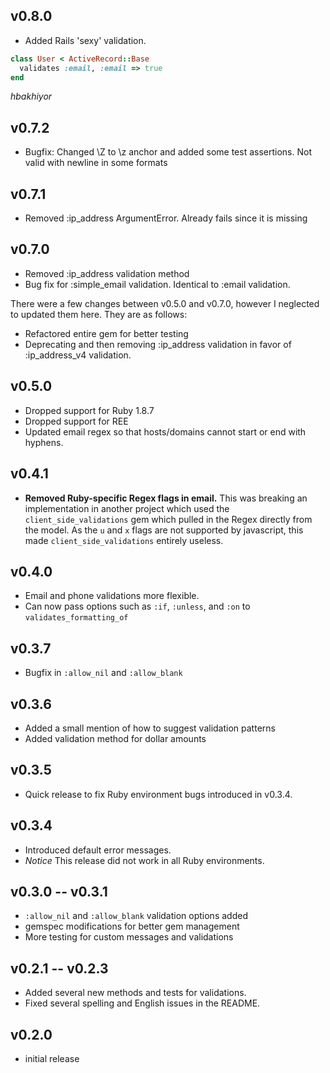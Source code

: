 ## v0.8.0

* Added Rails 'sexy' validation.

```ruby
class User < ActiveRecord::Base
  validates :email, :email => true
end
```

  *hbakhiyor*

## v0.7.2

* Bugfix: Changed \Z to \z anchor and added some test assertions. Not valid with newline in some formats

## v0.7.1

* Removed :ip_address ArgumentError. Already fails since it is missing

## v0.7.0

* Removed :ip_address validation method
* Bug fix for :simple_email validation. Identical to :email validation.

There were a few changes between v0.5.0 and v0.7.0, however I neglected to updated them here. They are as follows:

* Refactored entire gem for better testing
* Deprecating and then removing :ip_address validation in favor of :ip_address_v4 validation.

## v0.5.0
* Dropped support for Ruby 1.8.7
* Dropped support for REE
* Updated email regex so that hosts/domains cannot start or end with hyphens.

## v0.4.1
* __Removed Ruby-specific Regex flags in email.__ This was breaking an implementation in another project which used the `client_side_validations` gem which pulled in the Regex directly from the model. As the `u` and `x` flags are not supported by javascript, this made `client_side_validations` entirely useless.

## v0.4.0

* Email and phone validations more flexible.
* Can now pass options such as `:if`, `:unless`, and `:on` to `validates_formatting_of`

## v0.3.7

* Bugfix in `:allow_nil` and `:allow_blank`

## v0.3.6

* Added a small mention of how to suggest validation patterns
* Added validation method for dollar amounts

## v0.3.5

* Quick release to fix Ruby environment bugs introduced in v0.3.4.

## v0.3.4

* Introduced default error messages.
* *Notice* This release did not work in all Ruby environments.

## v0.3.0 -- v0.3.1

* `:allow_nil` and `:allow_blank` validation options added
* gemspec modifications for better gem management
* More testing for custom messages and validations

## v0.2.1 -- v0.2.3

* Added several new methods and tests for validations.
* Fixed several spelling and English issues in the README.

## v0.2.0

* initial release
